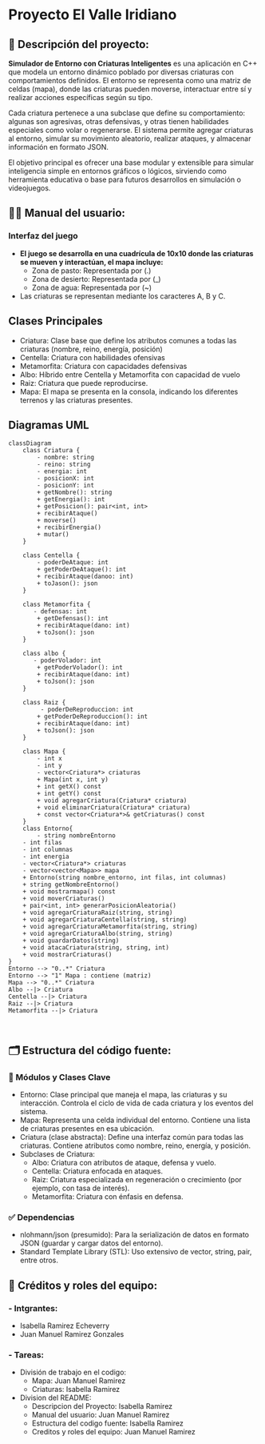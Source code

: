 # Proyecto El Valle Iridiano
## 📘 Descripción del proyecto:
**Simulador de Entorno con Criaturas Inteligentes** es una aplicación en C++ que modela un entorno dinámico poblado por diversas criaturas con comportamientos definidos. El entorno se representa como una matriz de celdas (mapa), donde las criaturas pueden moverse, interactuar entre sí y realizar acciones específicas según su tipo.

Cada criatura pertenece a una subclase que define su comportamiento: algunas son agresivas, otras defensivas, y otras tienen habilidades especiales como volar o regenerarse. El sistema permite agregar criaturas al entorno, simular su movimiento aleatorio, realizar ataques, y almacenar información en formato JSON.

El objetivo principal es ofrecer una base modular y extensible para simular inteligencia simple en entornos gráficos o lógicos, sirviendo como herramienta educativa o base para futuros desarrollos en simulación o videojuegos.
## 🧑‍💻 Manual del usuario:
### Interfaz del juego
- **El juego se desarrolla en una cuadrícula de 10x10 donde las criaturas se mueven y interactúan, el mapa incluye:**
    - Zona de pasto: Representada por (.)
    - Zona de desierto: Representada por (_)
    - Zona de agua: Representada por (~)
- Las criaturas se representan mediante los caracteres A, B y C.

## Clases Principales
- Criatura: Clase base que define los atributos comunes a todas las criaturas (nombre, reino, energía, posición)
- Centella: Criatura con habilidades ofensivas
- Metamorfita: Criatura con capacidades defensivas
- Albo: Híbrido entre Centella y Metamorfita con capacidad de vuelo
- Raiz: Criatura que puede reproducirse.
- Mapa: El mapa se presenta en la consola, indicando los diferentes terrenos y las criaturas presentes.

## Diagramas UML

```mermaid
classDiagram
    class Criatura {
        - nombre: string
        - reino: string
        - energia: int
        - posicionX: int
        - posicionY: int
        + getNombre(): string
        + getEnergia(): int
        + getPosicion(): pair<int, int>
        + recibirAtaque()
        + moverse()
        + recibirEnergia()
        + mutar()
    }
    
    class Centella {
        - poderDeAtaque: int
        + getPoderDeAtaque(): int
        + recibirAtaque(danoo: int)
        + toJason(): json
    }
    
    class Metamorfita {
       - defensas: int
        + getDefensas(): int
        + recibirAtaque(dano: int)
        + toJson(): json
    }
    
    class albo {
       - poderVolador: int
        + getPoderVolador(): int
        + recibirAtaque(dano: int)
        + toJson(): json
    }
    
    class Raiz {
         - poderDeReproduccion: int
        + getPoderDeReproduccion(): int
        + recibirAtaque(dano: int)
        + toJson(): json
    }
 
    class Mapa {
        - int x
        - int y
        - vector<Criatura*> criaturas
        + Mapa(int x, int y)
        + int getX() const
        + int getY() const
        + void agregarCriatura(Criatura* criatura)
        + void eliminarCriatura(Criatura* criatura)
        + const vector<Criatura*>& getCriaturas() const
    }
    class Entorno{
        - string nombreEntorno
    - int filas
    - int columnas
    - int energia
    - vector<Criatura*> criaturas
    - vector<vector<Mapa>> mapa
    + Entorno(string nombre_entorno, int filas, int columnas)
    + string getNombreEntorno()
    + void mostrarmapa() const
    + void moverCriaturas()
    + pair<int, int> generarPosicionAleatoria()
    + void agregarCriaturaRaiz(string, string)
    + void agregarCriaturaCentella(string, string)
    + void agregarCriaturaMetamorfita(string, string)
    + void agregarCriaturaAlbo(string, string)
    + void guardarDatos(string)
    + void atacaCriatura(string, string, int)
    + void mostrarCriaturas()
}
Entorno --> "0..*" Criatura
Entorno --> "1" Mapa : contiene (matriz)
Mapa --> "0..*" Criatura
Albo --|> Criatura
Centella --|> Criatura
Raiz --|> Criatura
Metamorfita --|> Criatura
        
    
```
    
## 🗂️ Estructura del código fuente:
### 🔑 Módulos y Clases Clave
- Entorno: Clase principal que maneja el mapa, las criaturas y su interacción. Controla el ciclo de vida de cada     criatura     y los eventos del sistema.
- Mapa: Representa una celda individual del entorno. Contiene una lista de criaturas presentes en esa ubicación.
- Criatura (clase abstracta): Define una interfaz común para todas las criaturas. Contiene atributos como nombre, reino,     energía, y posición.
- Subclases de Criatura:
    - Albo: Criatura con atributos de ataque, defensa y vuelo.
    - Centella: Criatura enfocada en ataques.
    - Raiz: Criatura especializada en regeneración o crecimiento (por ejemplo, con tasa de interés).
    - Metamorfita: Criatura con énfasis en defensa.
### ✅ Dependencias
- nlohmann/json (presumido): Para la serialización de datos en formato JSON (guardar y cargar datos del entorno).
- Standard Template Library (STL): Uso extensivo de vector, string, pair, entre otros.
## 👥 Créditos y roles del equipo:
### - Intgrantes:
- Isabella Ramirez Echeverry
- Juan Manuel Ramirez Gonzales
### - Tareas:
- División de trabajo en el codigo:
    - Mapa: Juan Manuel Ramirez
    - Criaturas: Isabella Ramirez
- Division del README:
    - Descripcion del Proyecto: Isabella Ramirez
    - Manual del usuario: Juan Manuel Ramirez
    - Estructura del codigo fuente: Isabella Ramirez
    - Creditos y roles del equipo: Juan Manuel Ramirez
